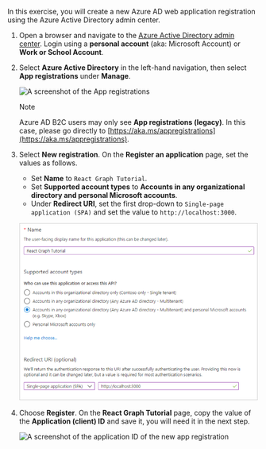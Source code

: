 <!-- markdownlint-disable MD002 MD041 -->

In this exercise, you will create a new Azure AD web application registration using the Azure Active Directory admin center.

1. Open a browser and navigate to the [Azure Active Directory admin center](https://aad.portal.azure.com). Login using a **personal account** (aka: Microsoft Account) or **Work or School Account**.

1. Select **Azure Active Directory** in the left-hand navigation, then select **App registrations** under **Manage**.

    ![A screenshot of the App registrations ](./images/aad-portal-app-registrations.png)

    > [!NOTE]
    > Azure AD B2C users may only see **App registrations (legacy)**. In this case, please go directly to [https://aka.ms/appregistrations](https://aka.ms/appregistrations).

1. Select **New registration**. On the **Register an application** page, set the values as follows.

    - Set **Name** to `React Graph Tutorial`.
    - Set **Supported account types** to **Accounts in any organizational directory and personal Microsoft accounts**.
    - Under **Redirect URI**, set the first drop-down to `Single-page application (SPA)` and set the value to `http://localhost:3000`.

    ![A screenshot of the Register an application page](./images/aad-register-an-app.png)

1. Choose **Register**. On the **React Graph Tutorial** page, copy the value of the **Application (client) ID** and save it, you will need it in the next step.

    ![A screenshot of the application ID of the new app registration](./images/aad-application-id.png)
